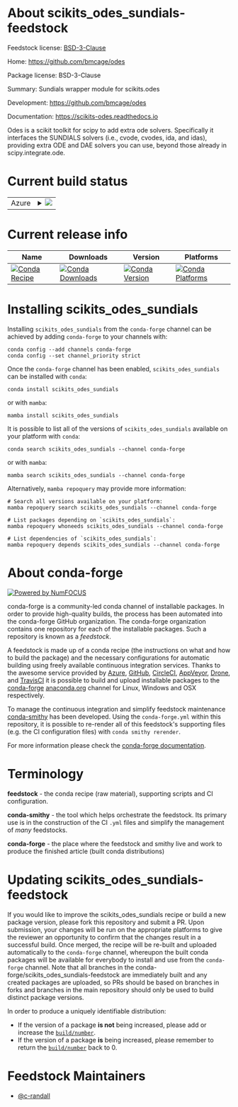About scikits_odes_sundials-feedstock
=====================================

Feedstock license: [BSD-3-Clause](https://github.com/conda-forge/scikits_odes_sundials-feedstock/blob/main/LICENSE.txt)

Home: https://github.com/bmcage/odes

Package license: BSD-3-Clause

Summary: Sundials wrapper module for scikits.odes

Development: https://github.com/bmcage/odes

Documentation: https://scikits-odes.readthedocs.io

Odes is a scikit toolkit for scipy to add extra ode solvers. Specifically
it interfaces the SUNDIALS solvers (i.e., cvode, cvodes, ida, and idas),
providing extra ODE and DAE solvers you can use, beyond those already in
scipy.integrate.ode.


Current build status
====================


<table>
    
  <tr>
    <td>Azure</td>
    <td>
      <details>
        <summary>
          <a href="https://dev.azure.com/conda-forge/feedstock-builds/_build/latest?definitionId=23088&branchName=main">
            <img src="https://dev.azure.com/conda-forge/feedstock-builds/_apis/build/status/scikits_odes_sundials-feedstock?branchName=main">
          </a>
        </summary>
        <table>
          <thead><tr><th>Variant</th><th>Status</th></tr></thead>
          <tbody><tr>
              <td>linux_64_python3.10.____cpython</td>
              <td>
                <a href="https://dev.azure.com/conda-forge/feedstock-builds/_build/latest?definitionId=23088&branchName=main">
                  <img src="https://dev.azure.com/conda-forge/feedstock-builds/_apis/build/status/scikits_odes_sundials-feedstock?branchName=main&jobName=linux&configuration=linux%20linux_64_python3.10.____cpython" alt="variant">
                </a>
              </td>
            </tr><tr>
              <td>linux_64_python3.11.____cpython</td>
              <td>
                <a href="https://dev.azure.com/conda-forge/feedstock-builds/_build/latest?definitionId=23088&branchName=main">
                  <img src="https://dev.azure.com/conda-forge/feedstock-builds/_apis/build/status/scikits_odes_sundials-feedstock?branchName=main&jobName=linux&configuration=linux%20linux_64_python3.11.____cpython" alt="variant">
                </a>
              </td>
            </tr><tr>
              <td>linux_64_python3.12.____cpython</td>
              <td>
                <a href="https://dev.azure.com/conda-forge/feedstock-builds/_build/latest?definitionId=23088&branchName=main">
                  <img src="https://dev.azure.com/conda-forge/feedstock-builds/_apis/build/status/scikits_odes_sundials-feedstock?branchName=main&jobName=linux&configuration=linux%20linux_64_python3.12.____cpython" alt="variant">
                </a>
              </td>
            </tr><tr>
              <td>linux_64_python3.9.____cpython</td>
              <td>
                <a href="https://dev.azure.com/conda-forge/feedstock-builds/_build/latest?definitionId=23088&branchName=main">
                  <img src="https://dev.azure.com/conda-forge/feedstock-builds/_apis/build/status/scikits_odes_sundials-feedstock?branchName=main&jobName=linux&configuration=linux%20linux_64_python3.9.____cpython" alt="variant">
                </a>
              </td>
            </tr><tr>
              <td>osx_64_python3.10.____cpython</td>
              <td>
                <a href="https://dev.azure.com/conda-forge/feedstock-builds/_build/latest?definitionId=23088&branchName=main">
                  <img src="https://dev.azure.com/conda-forge/feedstock-builds/_apis/build/status/scikits_odes_sundials-feedstock?branchName=main&jobName=osx&configuration=osx%20osx_64_python3.10.____cpython" alt="variant">
                </a>
              </td>
            </tr><tr>
              <td>osx_64_python3.11.____cpython</td>
              <td>
                <a href="https://dev.azure.com/conda-forge/feedstock-builds/_build/latest?definitionId=23088&branchName=main">
                  <img src="https://dev.azure.com/conda-forge/feedstock-builds/_apis/build/status/scikits_odes_sundials-feedstock?branchName=main&jobName=osx&configuration=osx%20osx_64_python3.11.____cpython" alt="variant">
                </a>
              </td>
            </tr><tr>
              <td>osx_64_python3.12.____cpython</td>
              <td>
                <a href="https://dev.azure.com/conda-forge/feedstock-builds/_build/latest?definitionId=23088&branchName=main">
                  <img src="https://dev.azure.com/conda-forge/feedstock-builds/_apis/build/status/scikits_odes_sundials-feedstock?branchName=main&jobName=osx&configuration=osx%20osx_64_python3.12.____cpython" alt="variant">
                </a>
              </td>
            </tr><tr>
              <td>osx_64_python3.9.____cpython</td>
              <td>
                <a href="https://dev.azure.com/conda-forge/feedstock-builds/_build/latest?definitionId=23088&branchName=main">
                  <img src="https://dev.azure.com/conda-forge/feedstock-builds/_apis/build/status/scikits_odes_sundials-feedstock?branchName=main&jobName=osx&configuration=osx%20osx_64_python3.9.____cpython" alt="variant">
                </a>
              </td>
            </tr><tr>
              <td>osx_arm64_python3.10.____cpython</td>
              <td>
                <a href="https://dev.azure.com/conda-forge/feedstock-builds/_build/latest?definitionId=23088&branchName=main">
                  <img src="https://dev.azure.com/conda-forge/feedstock-builds/_apis/build/status/scikits_odes_sundials-feedstock?branchName=main&jobName=osx&configuration=osx%20osx_arm64_python3.10.____cpython" alt="variant">
                </a>
              </td>
            </tr><tr>
              <td>osx_arm64_python3.11.____cpython</td>
              <td>
                <a href="https://dev.azure.com/conda-forge/feedstock-builds/_build/latest?definitionId=23088&branchName=main">
                  <img src="https://dev.azure.com/conda-forge/feedstock-builds/_apis/build/status/scikits_odes_sundials-feedstock?branchName=main&jobName=osx&configuration=osx%20osx_arm64_python3.11.____cpython" alt="variant">
                </a>
              </td>
            </tr><tr>
              <td>osx_arm64_python3.12.____cpython</td>
              <td>
                <a href="https://dev.azure.com/conda-forge/feedstock-builds/_build/latest?definitionId=23088&branchName=main">
                  <img src="https://dev.azure.com/conda-forge/feedstock-builds/_apis/build/status/scikits_odes_sundials-feedstock?branchName=main&jobName=osx&configuration=osx%20osx_arm64_python3.12.____cpython" alt="variant">
                </a>
              </td>
            </tr><tr>
              <td>osx_arm64_python3.9.____cpython</td>
              <td>
                <a href="https://dev.azure.com/conda-forge/feedstock-builds/_build/latest?definitionId=23088&branchName=main">
                  <img src="https://dev.azure.com/conda-forge/feedstock-builds/_apis/build/status/scikits_odes_sundials-feedstock?branchName=main&jobName=osx&configuration=osx%20osx_arm64_python3.9.____cpython" alt="variant">
                </a>
              </td>
            </tr><tr>
              <td>win_64_python3.10.____cpython</td>
              <td>
                <a href="https://dev.azure.com/conda-forge/feedstock-builds/_build/latest?definitionId=23088&branchName=main">
                  <img src="https://dev.azure.com/conda-forge/feedstock-builds/_apis/build/status/scikits_odes_sundials-feedstock?branchName=main&jobName=win&configuration=win%20win_64_python3.10.____cpython" alt="variant">
                </a>
              </td>
            </tr><tr>
              <td>win_64_python3.11.____cpython</td>
              <td>
                <a href="https://dev.azure.com/conda-forge/feedstock-builds/_build/latest?definitionId=23088&branchName=main">
                  <img src="https://dev.azure.com/conda-forge/feedstock-builds/_apis/build/status/scikits_odes_sundials-feedstock?branchName=main&jobName=win&configuration=win%20win_64_python3.11.____cpython" alt="variant">
                </a>
              </td>
            </tr><tr>
              <td>win_64_python3.12.____cpython</td>
              <td>
                <a href="https://dev.azure.com/conda-forge/feedstock-builds/_build/latest?definitionId=23088&branchName=main">
                  <img src="https://dev.azure.com/conda-forge/feedstock-builds/_apis/build/status/scikits_odes_sundials-feedstock?branchName=main&jobName=win&configuration=win%20win_64_python3.12.____cpython" alt="variant">
                </a>
              </td>
            </tr><tr>
              <td>win_64_python3.9.____cpython</td>
              <td>
                <a href="https://dev.azure.com/conda-forge/feedstock-builds/_build/latest?definitionId=23088&branchName=main">
                  <img src="https://dev.azure.com/conda-forge/feedstock-builds/_apis/build/status/scikits_odes_sundials-feedstock?branchName=main&jobName=win&configuration=win%20win_64_python3.9.____cpython" alt="variant">
                </a>
              </td>
            </tr>
          </tbody>
        </table>
      </details>
    </td>
  </tr>
</table>

Current release info
====================

| Name | Downloads | Version | Platforms |
| --- | --- | --- | --- |
| [![Conda Recipe](https://img.shields.io/badge/recipe-scikits_odes_sundials-green.svg)](https://anaconda.org/conda-forge/scikits_odes_sundials) | [![Conda Downloads](https://img.shields.io/conda/dn/conda-forge/scikits_odes_sundials.svg)](https://anaconda.org/conda-forge/scikits_odes_sundials) | [![Conda Version](https://img.shields.io/conda/vn/conda-forge/scikits_odes_sundials.svg)](https://anaconda.org/conda-forge/scikits_odes_sundials) | [![Conda Platforms](https://img.shields.io/conda/pn/conda-forge/scikits_odes_sundials.svg)](https://anaconda.org/conda-forge/scikits_odes_sundials) |

Installing scikits_odes_sundials
================================

Installing `scikits_odes_sundials` from the `conda-forge` channel can be achieved by adding `conda-forge` to your channels with:

```
conda config --add channels conda-forge
conda config --set channel_priority strict
```

Once the `conda-forge` channel has been enabled, `scikits_odes_sundials` can be installed with `conda`:

```
conda install scikits_odes_sundials
```

or with `mamba`:

```
mamba install scikits_odes_sundials
```

It is possible to list all of the versions of `scikits_odes_sundials` available on your platform with `conda`:

```
conda search scikits_odes_sundials --channel conda-forge
```

or with `mamba`:

```
mamba search scikits_odes_sundials --channel conda-forge
```

Alternatively, `mamba repoquery` may provide more information:

```
# Search all versions available on your platform:
mamba repoquery search scikits_odes_sundials --channel conda-forge

# List packages depending on `scikits_odes_sundials`:
mamba repoquery whoneeds scikits_odes_sundials --channel conda-forge

# List dependencies of `scikits_odes_sundials`:
mamba repoquery depends scikits_odes_sundials --channel conda-forge
```


About conda-forge
=================

[![Powered by
NumFOCUS](https://img.shields.io/badge/powered%20by-NumFOCUS-orange.svg?style=flat&colorA=E1523D&colorB=007D8A)](https://numfocus.org)

conda-forge is a community-led conda channel of installable packages.
In order to provide high-quality builds, the process has been automated into the
conda-forge GitHub organization. The conda-forge organization contains one repository
for each of the installable packages. Such a repository is known as a *feedstock*.

A feedstock is made up of a conda recipe (the instructions on what and how to build
the package) and the necessary configurations for automatic building using freely
available continuous integration services. Thanks to the awesome service provided by
[Azure](https://azure.microsoft.com/en-us/services/devops/), [GitHub](https://github.com/),
[CircleCI](https://circleci.com/), [AppVeyor](https://www.appveyor.com/),
[Drone](https://cloud.drone.io/welcome), and [TravisCI](https://travis-ci.com/)
it is possible to build and upload installable packages to the
[conda-forge](https://anaconda.org/conda-forge) [anaconda.org](https://anaconda.org/)
channel for Linux, Windows and OSX respectively.

To manage the continuous integration and simplify feedstock maintenance
[conda-smithy](https://github.com/conda-forge/conda-smithy) has been developed.
Using the ``conda-forge.yml`` within this repository, it is possible to re-render all of
this feedstock's supporting files (e.g. the CI configuration files) with ``conda smithy rerender``.

For more information please check the [conda-forge documentation](https://conda-forge.org/docs/).

Terminology
===========

**feedstock** - the conda recipe (raw material), supporting scripts and CI configuration.

**conda-smithy** - the tool which helps orchestrate the feedstock.
                   Its primary use is in the construction of the CI ``.yml`` files
                   and simplify the management of *many* feedstocks.

**conda-forge** - the place where the feedstock and smithy live and work to
                  produce the finished article (built conda distributions)


Updating scikits_odes_sundials-feedstock
========================================

If you would like to improve the scikits_odes_sundials recipe or build a new
package version, please fork this repository and submit a PR. Upon submission,
your changes will be run on the appropriate platforms to give the reviewer an
opportunity to confirm that the changes result in a successful build. Once
merged, the recipe will be re-built and uploaded automatically to the
`conda-forge` channel, whereupon the built conda packages will be available for
everybody to install and use from the `conda-forge` channel.
Note that all branches in the conda-forge/scikits_odes_sundials-feedstock are
immediately built and any created packages are uploaded, so PRs should be based
on branches in forks and branches in the main repository should only be used to
build distinct package versions.

In order to produce a uniquely identifiable distribution:
 * If the version of a package **is not** being increased, please add or increase
   the [``build/number``](https://docs.conda.io/projects/conda-build/en/latest/resources/define-metadata.html#build-number-and-string).
 * If the version of a package **is** being increased, please remember to return
   the [``build/number``](https://docs.conda.io/projects/conda-build/en/latest/resources/define-metadata.html#build-number-and-string)
   back to 0.

Feedstock Maintainers
=====================

* [@c-randall](https://github.com/c-randall/)

